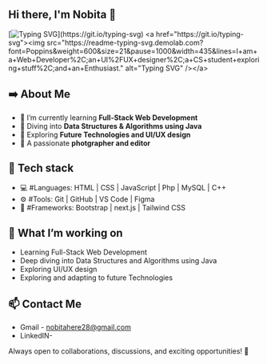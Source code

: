 ## Hi there, I'm Nobita 👋

[![Typing SVG](https://readme-typing-svg.demolab.com?font=Poppins&weight=600&size=21&pause=1000&width=435&lines=I+am+a+Web+Developer%2C;an+UI%2FUX+designer%2C;a+CS+student+exploring+stuff%2C;and+an+Enthusiast.)](https://git.io/typing-svg)
<a href="https://git.io/typing-svg"><img src="https://readme-typing-svg.demolab.com?font=Poppins&weight=600&size=21&pause=1000&width=435&lines=I+am+a+Web+Developer%2C;an+UI%2FUX+designer%2C;a+CS+student+exploring+stuff%2C;and+an+Enthusiast." alt="Typing SVG" /></a>

## ➡️ About Me

- 🌱 I’m currently learning **Full-Stack Web Development**
- 📘 Diving into **Data Structures & Algorithms using Java**
- 🔗 Exploring **Future Technologies and UI/UX design**
- 📸 A passionate **photgrapher and editor**

## 🚀 Tech stack

- 💻 #Languages: HTML | CSS | JavaScript | Php | MySQL | C++
- ⚙️ #Tools: Git | GitHub | VS Code | Figma
- 🧰 #Frameworks: Bootstrap | next.js | Tailwind CSS

## 📌 What I’m working on

- Learning Full-Stack Web Development
- Deep diving into Data Structures and Algorithms using Java
- Exploring UI/UX design
- Exploring and adapting to future Technologies

## 📫 Contact Me

- Gmail - nobitahere28@gmail.com
- LinkedIN-

Always open to collaborations, discussions, and exciting opportunities! 🚀
